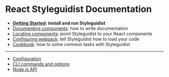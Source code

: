 # React Styleguidist Documentation

- **[Getting Started](https://react-styleguidist.js.org/docs/getting-started.html): install and run Styleguidist**
- [Documenting components](https://react-styleguidist.js.org/docs/documenting.html): how to write documentation
- [Locating components](https://react-styleguidist.js.org/docs/components.html): point Styleguidist to your React components
- [Configuring webpack](https://react-styleguidist.js.org/docs/webpack.html): tell Styleguidist how to load your code
- [Cookbook](https://react-styleguidist.js.org/docs/cookbook.html): how to solve common tasks with Styleguidist

---

- [Configuration](https://react-styleguidist.js.org/docs/configuration.html)
- [CLI commands and options](https://react-styleguidist.js.org/docs/cli.html)
- [Node.js API](https://react-styleguidist.js.org/docs/api.html)
